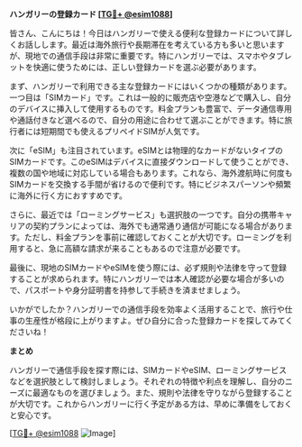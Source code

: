 **ハンガリーの登録カード [[TG💪+ @esim1088](https://t.me/s/esim1088)]**

皆さん、こんにちは！今日はハンガリーで使える便利な登録カードについて詳しくお話しします。最近は海外旅行や長期滞在を考えている方も多いと思いますが、現地での通信手段は非常に重要です。特にハンガリーでは、スマホやタブレットを快適に使うためには、正しい登録カードを選ぶ必要があります。

まず、ハンガリーで利用できる主な登録カードにはいくつかの種類があります。一つ目は「SIMカード」です。これは一般的に販売店や空港などで購入し、自分のデバイスに挿入して使用するものです。料金プランも豊富で、データ通信専用や通話付きなど選べるので、自分の用途に合わせて選ぶことができます。特に旅行者には短期間でも使えるプリペイドSIMが人気です。

次に「eSIM」も注目されています。eSIMとは物理的なカードがないタイプのSIMカードです。このeSIMはデバイスに直接ダウンロードして使うことができ、複数の国や地域に対応している場合もあります。これなら、海外渡航時に何度もSIMカードを交換する手間が省けるので便利です。特にビジネスパーソンや頻繁に海外に行く方におすすめです。

さらに、最近では「ローミングサービス」も選択肢の一つです。自分の携帯キャリアの契約プランによっては、海外でも通常通り通信が可能になる場合があります。ただし、料金プランを事前に確認しておくことが大切です。ローミングを利用すると、急に高額な請求が来ることもあるので注意が必要です。

最後に、現地のSIMカードやeSIMを使う際には、必ず規則や法律を守って登録することが求められます。特にハンガリーでは本人確認が必要な場合が多いので、パスポートや身分証明書を持参して手続きを済ませましょう。

いかがでしたか？ハンガリーでの通信手段を効率よく活用することで、旅行や仕事の生産性が格段に上がりますよ。ぜひ自分に合った登録カードを探してみてくださいね！

**まとめ**

ハンガリーで通信手段を探す際には、SIMカードやeSIM、ローミングサービスなどを選択肢として検討しましょう。それぞれの特徴や利点を理解し、自分のニーズに最適なものを選びましょう。また、規則や法律を守りながら登録することが大切です。これからハンガリーに行く予定がある方は、早めに準備をしておくと安心です。

[[TG💪+ @esim1088](https://t.me/s/esim1088) ![Image](https://i.postimg.cc/Y0z9fWf4/image.png)]
